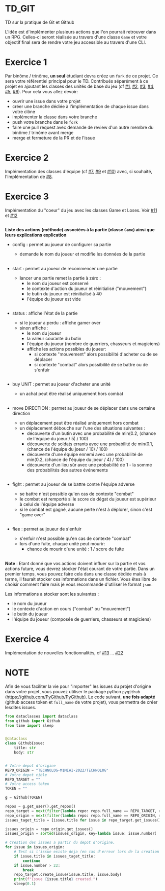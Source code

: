 # TD_GIT
TD sur la pratique de Git et Github

L'idée est d'implémenter plusieurs actions que l'on pourrait retrouver dans un RPG.
Celles-ci seront réalisée au travers d'une classe `Game` et votre objectif final sera de rendre votre jeu accessible au travers d'une CLI.

# Exercice 1

Par binôme / trinôme, **un seul** étudiant devra créez un `fork` de ce projet. Ce sera votre référentiel principal pour le TD.
Contribués séparément à ce projet en ajoutant les classes des unités de base du jeu (cf [#1](/../../issues/1), [#2](/../../issues/2), [#3](/../../issues/3), [#4](/../../issues/4), [#5](/../../issues/5), [#6](/../../issues/6)).
Pour cela vous allez devoir:
  - ouvrir une issue dans votre projet
  - créer une branche dédiée à l'implémentation de chaque issue dans votre clône
  - implémenter la classe dans votre branche
  - push votre branche dans le `fork`
  - faire une pull request avec demande de review d'un autre membre du binôme / trinôme avant merge
  - merge et fermeture de la PR et de l'issue
  
# Exercice 2

Implémentation des classes d'équipe (cf [#7](/../../issues/7), [#9](/../../issues/9) et [#10](/../../issues/10)) avec, si souhaité, l'implémentation de [#8](/../../issues/8).

# Exercice 3

Implémentation du "coeur" du jeu avec les classes Game et Loses. Voir [#11](/../../issues/11) et [#12](/../../issues/12)

##

**Liste des actions (méthode) associées à la partie (classe `Game`)  ainsi que leurs explications explication**

* config : permet au joueur de configurer sa partie

    - demande le nom du joueur et modifie les données de la partie

##

* start : permet au joueur de recommencer une partie

    - lancer une partie remet la partie à zéro :
        * le nom du joueur est conservé
        * le contexte d'action du joueur et réinitialisé ("mouvement")
        * le butin du joueur est réinitialisé à 40
        * l'équipe du joueur est vide

##

* status : affiche l'état de la partie

    - si le joueur a perdu : affiche gamer over
    - sinon affiche :
        * le nom du joueur
        * la valeur courante du butin 
        * l'équipe du joueur (nombre de guerriers, chasseurs et magiciens)
        * affiche les actions possibles du joueur:
            * si contexte "mouvement" alors possibilité d'acheter ou de se déplacer
            * si contexte "combat" alors possibilité de se battre ou de s'enfuir

##

* buy UNIT : permet au joueur d'acheter une unité 

    - un achat peut être réalisé uniquement hors combat

##

* move DIRECTION : permet au joueur de se déplacer dans une certaine direction
    
    - un déplacement peut être réalisé uniquement hors combat
    - un déplacement débouche sur l'une des situations suivantes :
        * découverte d'un butin avec une probabilité de min(0.2, (chance de l'équipe du joeur / 5) / 100)
        * découverte de soldats errants avec une probabilité de min(0.1, (chance de l'équipe du joeur / 10) / 100)
        * découverte d'une équipe ennemi avec une probabilité de min(0.2, (chance de l'équipe du joeur / 4) / 100)
        * découverte d'un lieu sûr avec une probabilité de 1 - la somme des probabilités des autres événements

##

* fight : permet au joueur de se battre contre l'équipe adverse

    - se battre n'est possible qu'en cas de contexte "combat"
    - le combat est remporté si le score de dégat du joueur est supérieur à celui de l'équipe adverse
    - si le combat est gagné, aucune perte n'est à déplorer, sinon c'est "game over"

##

* flee : permet au joueur de s'enfuir

    - s'enfuir n'est possible qu'en cas de contexte "combat"
    - lors d'une fuite, chaque unité peut mourir:
        * chance de mourir d'une unité : 1 / score de fuite

##

**Note** : 
Etant donné que vos actions doivent influer sur la partie et vos actions future, vous devrez stocker l'état courant de votre partie.
Dans un premier temps, vous pouvez faire cela dans une classe dédiée mais à terme, il faurait stocker ces informations dans un fichier.
Vous êtes libre de choisir comment faire mais je vous recommande d'utiliser le format `json`.

Les informations a stocker sont les suivantes :

  - le nom du joueur
  - le contexte d'action en cours ("combat" ou "mouvement")
  - le butin du joueur
  - l'équipe du joueur (composée de guerriers, chasseurs et magiciens)

# Exercice 4

Implémentation de nouvelles fonctionnalités, cf [#13](/../../issues/13) ... [#22](/../../issues/22)

# NOTE

Afin de vous faciliter la vie pour "importer" les issues du projet d'origine dans votre projet, vous pouvez utiliser
le package python `pygithub` (https://github.com/PyGithub/PyGithub). Le code suivant, **une fois adapté** (github access token
et `full_name` de votre projet), vous permettra de créer lesdites issues.

```python
from dataclasses import dataclass
from github import Github
from time import sleep


@dataclass
class GithubIssue:
    title: str
    body: str


# Votre depot d'origine
REPO_ORIGIN = "TECHNOLOG-M1MIAI-2022/TECHNOLOG"
# Votre depot cible
REPO_TARGET = ""
# Votre access token
TOKEN = ""

g = Github(TOKEN)

repos = g.get_user().get_repos()
repo_target = next(filter(lambda repo: repo.full_name == REPO_TARGET, repos))
repo_origin = next(filter(lambda repo: repo.full_name == REPO_ORIGIN, repos))
issues_taget_title = [issue.title for issue in repo_target.get_issues()]

issues_origin = repo_origin.get_issues()
issues_origin = sorted(issues_origin, key=lambda issue: issue.number)

# Creation des issues a partir du depot d'origine.
for issue in issues_origin:
    # Test si l'issue existe deja (en cas d'erreur lors de la creation d'une issue)
    if issue.title in issues_taget_title:
        continue
    if issue.number > 22:
        break
    repo_target.create_issue(issue.title, issue.body)
    print(f"Issue {issue.title} created.")
    sleep(0.1)
```

